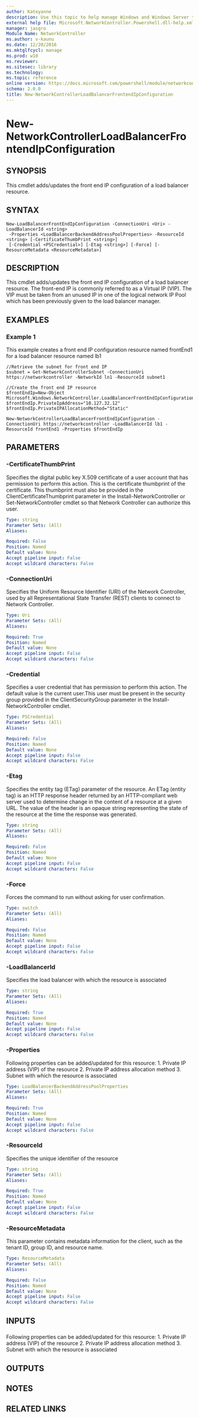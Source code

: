 ```yaml
---
author: Kateyanne
description: Use this topic to help manage Windows and Windows Server technologies with Windows PowerShell.
external help file: Microsoft.NetworkController.Powershell.dll-help.xml
manager: jasgro
Module Name: NetworkController
ms.author: v-kaunu
ms.date: 12/20/2016
ms.mktglfcycl: manage
ms.prod: w10
ms.reviewer: 
ms.sitesec: library
ms.technology: 
ms.topic: reference
online version: https://docs.microsoft.com/powershell/module/networkcontroller/new-networkcontrollerloadbalancerfrontendipconfiguration?view=windowsserver2016-ps&wt.mc_id=ps-gethelp
schema: 2.0.0
title: New-NetworkControllerLoadBalancerFrontendIpConfiguration
---
```


# New-NetworkControllerLoadBalancerFrontendIpConfiguration

## SYNOPSIS

This cmdlet adds/updates the front end IP configuration of a load balancer resource.

## SYNTAX

```
New-LoadBalancerFrontEndIpConfiguration -ConnectionUri <Uri> -LoadBalancerId <string>
 -Properties <LoadBalancerBackendAddressPoolProperties> -ResourceId <string> [-CertificateThumbPrint <string>]
 [-Credential <PSCredential>] [-Etag <string>] [-Force] [-ResourceMetadata <ResourceMetadata>]
```

## DESCRIPTION
This cmdlet adds/updates the front end IP configuration of a load balancer resource.
The front-end IP is commonly referred to as a Virtual IP (VIP).
The VIP must be taken from an unused IP in one of the logical network IP Pool which has been previously given to the load balancer manager.

## EXAMPLES

### Example 1

This example creates a front end IP configuration resource named frontEnd1 for a load balancer resource named lb1

```
//Retrieve the subnet for front end IP
$subnet = Get-NetworkControllerSubnet -ConnectionUri https://networkcontroller -NetworkId ln1 -ResourceId subnet1

//Create the front end IP resource
$frontEndIp=New-Object Microsoft.Windows.NetworkController.LoadBalancerFrontEndIpConfigurationProperties
$frontEndIp.PrivateIpAddress="10.127.32.12"
$frontEndIp.PrivateIPAllocationMethod="Static"

New-NetworkControllerLoadBalancerFrontEndIpConfiguration -ConnectionUri https://networkcontroller -LoadBalancerId lb1 -ResourceId frontEnd1 -Properties $frontEndIp
```

## PARAMETERS

### -CertificateThumbPrint
Specifies the digital public key X.509 certificate of a user account that has permission to perform this action.
This is the certificate thumbprint of the certificate.
This thumbprint must also be provided in the ClientCertificateThumbprint parameter in the Install-NetworkController or Set-NetworkController cmdlet so that Network Controller can authorize this user.

```yaml
Type: string
Parameter Sets: (All)
Aliases: 

Required: False
Position: Named
Default value: None
Accept pipeline input: False
Accept wildcard characters: False
```

### -ConnectionUri
Specifies the Uniform Resource Identifier (URI) of the Network Controller, used by all Representational State Transfer (REST) clients to connect to Network Controller.

```yaml
Type: Uri
Parameter Sets: (All)
Aliases: 

Required: True
Position: Named
Default value: None
Accept pipeline input: False
Accept wildcard characters: False
```

### -Credential
Specifies a user credential that has permission to perform this action.
The default value is the current user.This user must be present in the security group provided in the ClientSecurityGroup parameter in the Install-NetworkController cmdlet.

```yaml
Type: PSCredential
Parameter Sets: (All)
Aliases: 

Required: False
Position: Named
Default value: None
Accept pipeline input: False
Accept wildcard characters: False
```

### -Etag
Specifies the entity tag (ETag) parameter of the resource.
An ETag (entity tag) is an HTTP response header returned by an HTTP-compliant web server used to determine change in the content of a resource at a given URL.
The value of the header is an opaque string representing the state of the resource at the time the response was generated.

```yaml
Type: string
Parameter Sets: (All)
Aliases: 

Required: False
Position: Named
Default value: None
Accept pipeline input: False
Accept wildcard characters: False
```

### -Force
Forces the command to run without asking for user confirmation.

```yaml
Type: switch
Parameter Sets: (All)
Aliases: 

Required: False
Position: Named
Default value: None
Accept pipeline input: False
Accept wildcard characters: False
```

### -LoadBalancerId
Specifies the load balancer with which the resource is associated

```yaml
Type: string
Parameter Sets: (All)
Aliases: 

Required: True
Position: Named
Default value: None
Accept pipeline input: False
Accept wildcard characters: False
```

### -Properties
Following properties can be added/updated for this resource:
1.
Private IP address (VIP) of the resource
2.
Private IP address allocation method
3.
Subnet with which the resource is associated

```yaml
Type: LoadBalancerBackendAddressPoolProperties
Parameter Sets: (All)
Aliases: 

Required: True
Position: Named
Default value: None
Accept pipeline input: False
Accept wildcard characters: False
```

### -ResourceId
Specifies the unique identifier of the resource

```yaml
Type: string
Parameter Sets: (All)
Aliases: 

Required: True
Position: Named
Default value: None
Accept pipeline input: False
Accept wildcard characters: False
```

### -ResourceMetadata
This parameter contains metadata information for the client, such as the tenant ID, group ID, and resource name.

```yaml
Type: ResourceMetadata
Parameter Sets: (All)
Aliases: 

Required: False
Position: Named
Default value: None
Accept pipeline input: False
Accept wildcard characters: False
```

## INPUTS

### 
Following properties can be added/updated for this resource:
1.
Private IP address (VIP) of the resource
2.
Private IP address allocation method
3.
Subnet with which the resource is associated

## OUTPUTS

## NOTES
## RELATED LINKS

